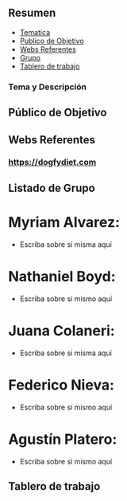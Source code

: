 ## Resumen   
- [Tematica](#Tema-y-Descripción)
- [Publico de Objetivo](#Público-de-Objetivo)
- [Webs Referentes](#Webs-Referentes)
- [Grupo](#Listado-de-Grupo)
- [Tablero de trabajo](#Tablero-de-trabajo) 

### Tema y Descripción



## Público de Objetivo



## Webs Referentes 
### https://dogfydiet.com



## Listado de Grupo

# Myriam Alvarez:
- Escriba sobre sí misma aquí

# Nathaniel Boyd:
- Escriba sobre sí mismo aquí

# Juana Colaneri:
- Escriba sobre sí misma aquí

# Federico Nieva:
- Escriba sobre sí mismo aquí

# Agustín Platero:
- Escriba sobre sí mismo aquí



## Tablero de trabajo










